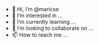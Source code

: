 - 👋 Hi, I’m @maricse
- 👀 I’m interested in ...
- 🌱 I’m currently learning ...
- 💞️ I’m looking to collaborate on ...
- 📫 How to reach me ...

<!---
maricse/maricse is a ✨ special ✨ repository because its `README.md` (this file) appears on your GitHub profile.
You can click the Preview link to take a look at your changes.
--->
